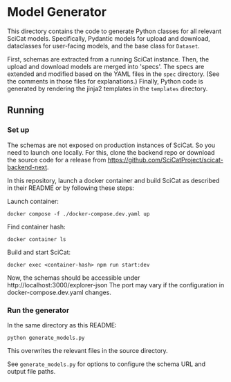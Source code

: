# Model Generator

This directory contains the code to generate Python classes for all relevant SciCat models.
Specifically, Pydantic models for upload and download, dataclasses for user-facing models, and the base class for `Dataset`.

First, schemas are extracted from a running SciCat instance.
Then, the upload and download models are merged into 'specs'.
The specs are extended and modified based on the YAML files in the `spec` directory.
(See the comments in those files for explanations.)
Finally, Python code is generated by rendering the jinja2 templates in the `templates` directory.

## Running

### Set up

The schemas are not exposed on production instances of SciCat.
So you need to launch one locally.
For this, clone the backend repo or download the source code for a release from https://github.com/SciCatProject/scicat-backend-next.

In this repository, launch a docker container and build SciCat as described in their README or by following these steps:

Launch container:
```shell
docker compose -f ./docker-compose.dev.yaml up
```

Find container hash:
```shell
docker container ls
```

Build and start SciCat:
```shell
docker exec <container-hash> npm run start:dev
```

Now, the schemas should be accessible under http://localhost:3000/explorer-json
The port may vary if the configuration in docker-compose.dev.yaml changes.

### Run the generator

In the same directory as this README:
```shell
python generate_models.py
```

This overwrites the relevant files in the source directory.

See `generate_models.py` for options to configure the schema URL and output file paths.
